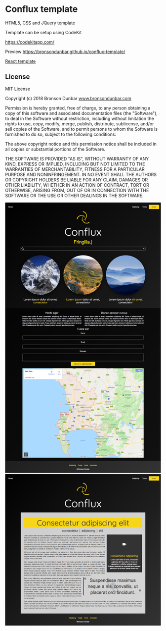 # Conflux template

HTML5, CSS and JQuery template

Template can be setup using CodeKit

https://codekitapp.com/

Preview https://bronsondunbar.github.io/conflux-template/

<a href="https://github.com/bronsondunbar/conflux-template-react">React template</a>

## License

MIT License

Copyright (c) 2018 Bronson Dunbar www.bronsondunbar.com

Permission is hereby granted, free of charge, to any person obtaining a copy
of this software and associated documentation files (the "Software"), to deal
in the Software without restriction, including without limitation the rights
to use, copy, modify, merge, publish, distribute, sublicense, and/or sell
copies of the Software, and to permit persons to whom the Software is
furnished to do so, subject to the following conditions:

The above copyright notice and this permission notice shall be included in all
copies or substantial portions of the Software.

THE SOFTWARE IS PROVIDED "AS IS", WITHOUT WARRANTY OF ANY KIND, EXPRESS OR
IMPLIED, INCLUDING BUT NOT LIMITED TO THE WARRANTIES OF MERCHANTABILITY,
FITNESS FOR A PARTICULAR PURPOSE AND NONINFRINGEMENT. IN NO EVENT SHALL THE
AUTHORS OR COPYRIGHT HOLDERS BE LIABLE FOR ANY CLAIM, DAMAGES OR OTHER
LIABILITY, WHETHER IN AN ACTION OF CONTRACT, TORT OR OTHERWISE, ARISING FROM,
OUT OF OR IN CONNECTION WITH THE SOFTWARE OR THE USE OR OTHER DEALINGS IN THE
SOFTWARE.

<img src="https://github.com/bronsondunbar/conflux-template/blob/master/screenshot.png" />

<img src="https://github.com/bronsondunbar/conflux-template/blob/master/screenshot-2.png" />
